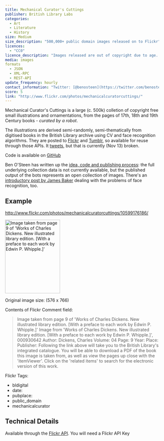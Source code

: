 ```yaml
---
title: Mechanical Curator's Cuttings
publisher: British Library Labs
categories: 
  - Art
  - Literature
  - History
size: Medium
size_description: "500,000+ public domain images released on to Flickr" 
licences: 
  - "CC0"
licence_description: "Images released are out of copyright due to age. Released as CC0, some marked CC-BY on flickr."
media: images
formats
  - JSON
  - XML-RPC
  - REST-API
update_frequency: hourly
contact_information: "Twitter: [@benosteen](https://twitter.com/benosteen)"
score: 5
link: "http://www.flickr.com/photos/mechanicalcuratorcuttings/"
---
```


Mechanical Curator's Cuttings is a large (c. 500k) colletion of copyright free small illustrations and ornamentations, from the pages of 17th, 18th and 19th Century books - _curated by a robot_.

The illustrations are derived semi-randomly, semi-thematically from digitised books in the British Library archive using CV and face recognition algorithms. They are posted to [Flickr](http://www.flickr.com/photos/mechanicalcuratorcuttings/) and [Tumblr](http://mechanicalcurator.tumblr.com/about), so available for reuse through those APIs. It [tweets](http://twitter.com/MechCuratorBot), but that is currently (Nov 13) broken.

Code is available on [GitHub](https://github.com/BL-Labs/embellishments)

Ben O'Steen has written up the [idea, code and publishing process](http://britishlibrary.typepad.co.uk/digital-scholarship/2013/10/peeking-behind-the-curtain-of-the-mechanical-curator.html): the full underlying collection data is not currently available, but the published output of the bots represents an open collection of images. There's an [introductory post by James Baker](http://britishlibrary.typepad.co.uk/digital-scholarship/2013/09/the-mechanical-curator.html) dealing with the problems of face recognition, too.

## Example

<http://www.flickr.com/photos/mechanicalcuratorcuttings/10599176186/>

<a href="http://www.flickr.com/photos/mechanicalcuratorcuttings/10599176186" title="Image taken from page 9 of &#x27;Works of Charles Dickens. New illustrated library edition. [With a preface to each work by Edwin P. Whipple.]&#x27; by Mechanical Curator&#x27;s Cuttings, on Flickr"><img src="//farm4.staticflickr.com/3770/10599176186_d3ffd7c4d5_m.jpg" width="180" height="240" alt="Image taken from page 9 of &#x27;Works of Charles Dickens. New illustrated library edition. [With a preface to each work by Edwin P. Whipple.]&#x27;"></a>


Original image size: (576 x 766)

Contents of Flickr Comment field:
>Image taken from page 9 of 'Works of Charles Dickens. New illustrated library edition. [With a preface to each work by Edwin P. Whipple.]'
>Image from 'Works of Charles Dickens. New illustrated library edition. [With a preface to each work by Edwin P. Whipple.]', 000930642
> Author: Dickens, Charles
> Volume: 04
> Page: 9
> Year:
> Place:
> Publisher:
> Following the link above will take you to the British Library's integrated catalogue. You will be able to download a PDF of the book this image is taken from, as well as view the pages up close with the 'itemViewer'. Click on the 'related items' to search for the electronic version of this work.

Flickr Tags: 
* bldigital
* date:
* pubplace:
* public_domain
* mechanicalcurator


## Technical Details

Available through the [Flickr API](http://www.flickr.com/services/api/). You will need a Flickr API Key

